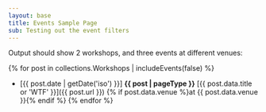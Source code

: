 ```yaml
---
layout: base
title: Events Sample Page
sub: Testing out the event filters
---
```


Output should show 2 workshops, and three events at different venues:

{% for post in collections.Workshops | includeEvents(false) %}
- [{{ post.date | getDate('iso') }}]
  **{{ post | pageType }}**
  [{{ post.data.title or 'WTF' }}]({{ post.url }})
  {% if post.data.venue %}at {{ post.data.venue }}{% endif %}
{% endfor %}
